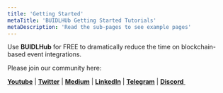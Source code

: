 ```yaml
---
title: 'Getting Started'
metaTitle: 'BUIDLHUb Getting Started Tutorials'
metaDescription: 'Read the sub-pages to see example pages'
---
```


Use **BUIDLHub** for FREE to dramatically reduce the time on blockchain-based event integrations.

Please join our community here:

[**Youtube**](https://www.youtube.com/channel/UCBudqf1FNGwtOrPL8f99lCA/featured) | [**Twitter**](https://twittter.com/buidlhub) | [**Medium**](https://medium.com/buidlhub​) | [**LinkedIn**](https://www.linkedin.com/company/buidlhub/​) | [**Telegram**](https://t.me/buidlhub​) | [**Discord** ](https://discord.gg/fQtpeT2​)
​
